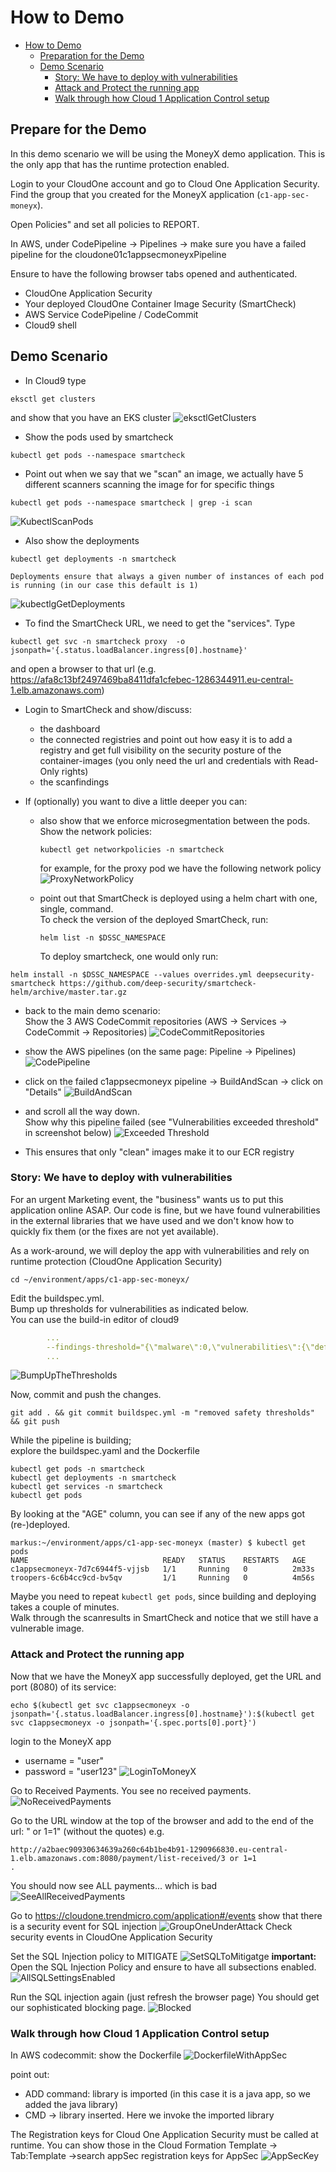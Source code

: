 # How to Demo

- [How to Demo](#how-to-demo)
  - [Preparation for the Demo](#preparation-for-the-demo)
  - [Demo Scenario](#demo-scenario)
    - [Story: We have to deploy with vulnerabilities](#story-we-have-to-deploy-with-vulnerabilities)
    - [Attack and Protect the running app](#attack-and-protect-the-running-app)
    - [Walk through how Cloud 1 Application Control setup](#walk-through-how-cloud-1-application-control-setup)

## Prepare for the Demo

In this demo scenario we will be using the MoneyX demo application. This is the only app that has the runtime protection enabled.

Login to your CloudOne account and go to Cloud One Application Security. Find the group that you created for the MoneyX application (`c1-app-sec-moneyx`).

Open Policies" and set all policies to REPORT.

In AWS, under CodePipeline -> Pipelines -> make sure you have a failed pipeline for the cloudone01c1appsecmoneyxPipeline

Ensure to have the following browser tabs opened and authenticated.

- CloudOne Application Security
- Your deployed CloudOne Container Image Security (SmartCheck)
- AWS Service CodePipeline / CodeCommit
- Cloud9 shell

## Demo Scenario

- In Cloud9 type
```shell
eksctl get clusters
```
and show that you have an EKS cluster
 ![eksctlGetClusters](images/eksctlGetClusters.png)

- Show the pods used by smartcheck
```shell
kubectl get pods --namespace smartcheck
```  
- Point out when we say that we "scan" an image, we actually have 5 different scanners scanning the image for for specific things  
```shell
kubectl get pods --namespace smartcheck | grep -i scan
```
  ![KubectlScanPods](images/KubectlScanPods.png)

- Also show the deployments
```shell
kubectl get deployments -n smartcheck
```
    Deployments ensure that always a given number of instances of each pod is running (in our case this default is 1)
![kubectlgGetDeployments](images/kubectlgGetDeployments.png)

- To find the SmartCheck URL, we need to get the "services". Type
```shell
kubectl get svc -n smartcheck proxy  -o jsonpath='{.status.loadBalancer.ingress[0].hostname}'
```
and open a browser to that url
(e.g. <https://afa8c13bf2497469ba8411dfa1cfebec-1286344911.eu-central-1.elb.amazonaws.com>)

- Login to SmartCheck and show/discuss:
  - the dashboard
  - the connected registries and point out how easy it is to add a registry and get full visibility on the security posture of the container-images (you only need the url and credentials with Read-Only rights)
  - the scanfindings

- If (optionally) you want to dive a little deeper you can:  
  - also show that we enforce microsegmentation between the pods.   
  Show the network policies:
    ```shell
    kubectl get networkpolicies -n smartcheck
    ```  

    for example, for the proxy pod we have the following network policy  ![ProxyNetworkPolicy](images/ProxyNetworkPolicy.png)
  - point out that SmartCheck is deployed using a helm chart with one, single, command.   
    To check the version of the deployed SmartCheck, run:   
    ```shell
    helm list -n $DSSC_NAMESPACE
    ```    
    To deploy smartcheck, one would only run:  
```shell
helm install -n $DSSC_NAMESPACE --values overrides.yml deepsecurity-smartcheck https://github.com/deep-security/smartcheck-helm/archive/master.tar.gz
```   

- back to the main demo scenario:  
Show the 3 AWS CodeCommit repositories (AWS -> Services -> CodeCommit -> Repositories) ![CodeCommitRepositories](images/CodeCommitRepositories.png)

- show the AWS pipelines (on the same page: Pipeline -> Pipelines)
![CodePipeline](images/CodePipeline.png)
- click on the failed c1appsecmoneyx pipeline -> BuildAndScan -> click on "Details"
![BuildAndScan](images/BuildAndScan.png)
- and scroll all the way down.  
  Show why this pipeline failed (see "Vulnerabilities exceeded threshold" in screenshot below) ![Exceeded Threshold](images/VulnerabilitiesExceededThreshold.png)  

- This ensures that only "clean" images make it to our ECR registry

### Story: We have to deploy with vulnerabilities

For an urgent Marketing event, the "business" wants us to put this application online ASAP.  Our code is fine, but we have found vulnerabilities in the external libraries that we have used and we don't know how to quickly fix them (or the fixes are not yet available).  

As a work-around, we will deploy the app with vulnerabilities and rely on runtime protection (CloudOne Application Security)

```shell
cd ~/environment/apps/c1-app-sec-moneyx/
```

Edit the buildspec.yml.   
Bump up thresholds for vulnerabilities as indicated below.  
You can use the build-in editor of cloud9

```yaml
        ...
        --findings-threshold="{\"malware\":0,\"vulnerabilities\":{\"defcon1\":0,\"critical\":100,\"high\":100},\"contents\":{\"defcon1\":0,\"critical\":0,\"high\":1},\"checklists\":{\"defcon1\":0,\"critical\":0,\"high\":0}}"
        ...
```
 ![BumpUpTheThresholds](images/BumpUpTheThresholds.png)


Now, commit and push the changes.

```shell
git add . && git commit buildspec.yml -m "removed safety thresholds" && git push
```

While the pipeline is building;  
explore the buildspec.yaml and the Dockerfile

```shell
kubectl get pods -n smartcheck
kubectl get deployments -n smartcheck
kubectl get services -n smartcheck
kubectl get pods
```



By looking at the "AGE" column, you can see if any of the new apps got (re-)deployed.

```shell
markus:~/environment/apps/c1-app-sec-moneyx (master) $ kubectl get pods
NAME                              READY   STATUS    RESTARTS   AGE
c1appsecmoneyx-7d7c6944f5-vjjsb   1/1     Running   0          2m33s
troopers-6c6b4cc9cd-bv5qv         1/1     Running   0          4m56s
```

Maybe you need to repeat `kubectl get pods`, since building and deploying takes a couple of minutes.  
Walk through the scanresults in SmartCheck and notice that we still have a vulnerable image.


### Attack and Protect the running app
Now that we have the MoneyX app successfully deployed, get the URL and port (8080) of its service:
```shell
echo $(kubectl get svc c1appsecmoneyx -o jsonpath='{.status.loadBalancer.ingress[0].hostname}'):$(kubectl get svc c1appsecmoneyx -o jsonpath='{.spec.ports[0].port}')
```
login to the MoneyX app  
- username = "user"
- password = "user123"
![LoginToMoneyX](images/LoginToMoneyX.png)


Go to Received Payments.  You see no received payments.  ![NoReceivedPayments](images/NoReceivedPayments.png)


Go to the URL window at the top of the browser and add to the end of the url:  " or 1=1" (without the quotes)
e.g.

```url
http://a2baec90930634639a260c64b1be4b91-1290966830.eu-central-1.elb.amazonaws.com:8080/payment/list-received/3 or 1=1   
.    
```

You should now see ALL payments... which is bad
![SeeAllReceivedPayments](images/SeeAllReceivedPayments.png)

Go to <https://cloudone.trendmicro.com/application#/events> show that there is a security event for SQL injection
![GroupOneUnderAttack](images/GroupOneUnderAttack.png)
Check security events in CloudOne Application Security

Set the SQL Injection policy to MITIGATE
![SetSQLToMitigatge](images/SetSQLToMitigatge.png)
**important:**  
Open the SQL Injection Policy and ensure to have all subsections enabled.
![AllSQLSettingsEnabled](images/AllSQLSettingsEnabled.png)

Run the SQL injection again  (just refresh the browser page)   You should get our sophisticated blocking page.
![Blocked](images/Blocked.png)


### Walk through how Cloud 1 Application Control setup

In AWS codecommit: show the Dockerfile
![DockerfileWithAppSec](images/DockerfileWithAppSec.png)

point out:

- ADD command: library is imported (in this case it is a java app, so we added the java library)
- CMD -> library inserted.  Here we invoke the imported library

The Registration keys for Cloud One Application Security must be called at runtime.  You can show those in the Cloud Formation Template -> Tab:Template ->search appSec registration keys for AppSec
![AppSecKey](images/AppSecKey.png)
